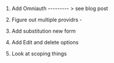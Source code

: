 1. Add Omniauth --------- > see blog post
2. Figure out multiple providrs -
4.  Add substitution new form

5. Add Edit and delete options 

6. Look at scoping things
